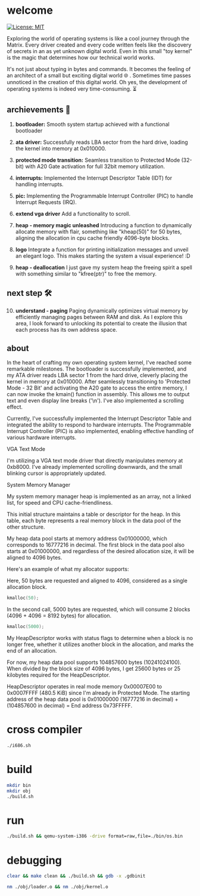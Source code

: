 # welcome

[![License: MIT](https://img.shields.io/badge/License-MIT-blue.svg)](https://opensource.org/licenses/MIT)

Exploring the world of operating systems is like a cool journey through the Matrix. Every driver created and every code written feels like the discovery of secrets in an as yet unknown digital world. Even in this small "toy kernel" is the magic that determines how our technical world works.

It's not just about typing in bytes and commands. It becomes the feeling of an architect of a small but exciting digital world 🌐 . Sometimes time passes unnoticed in the creation of this digital world. Oh yes, the development of operating systems is indeed very time-consuming. ⏳

## archievements 🚀

1. **bootloader:**
   Smooth system startup achieved with a functional bootloader

2. **ata driver:**
   Successfully reads LBA sector from the hard drive, loading the kernel into memory at 0x010000.

3. **protected mode transition:**
   Seamless transition to Protected Mode (32-bit) with A20 Gate activation for full 32bit memory utilization.

4. **interrupts:**
   Implemented the Interrupt Descriptor Table (IDT) for handling interrupts.

5. **pic:**
   Implementing the Programmable Interrupt Controller (PIC) to handle Interrupt Requests (IRQ).

6. **extend vga driver**
   Add a functionality to scroll.

7. **heap - memory magic unleashed**
   Introducing a function to dynamically allocate memory with flair, something like "kheap(50)" for 50 bytes, aligning the allocation in cpu cache friendly 4096-byte blocks.

8. **logo**
   Integrate a function for printing initialization messages and unveil an elegant logo. This makes starting the system a visual experience! :D

9. **heap - deallocation**
   I just gave my system heap the freeing spirit a spell with something similar to "kfree(ptr)" to free the memory.

## next step 🛠️

10. **understand - paging**
   Paging dynamically optimizes virtual memory by efficiently managing pages between RAM and disk. As I explore this area, I look forward to unlocking its potential to create the illusion that each process has its own address space.

## about

In the heart of crafting my own operating system kernel, I've reached some remarkable milestones. The bootloader is successfully implemented, and my ATA driver reads LBA sector 1 from the hard drive, cleverly placing the kernel in memory at 0x010000. After seamlessly transitioning to 'Protected Mode - 32 Bit' and activating the A20 gate to access the entire memory, I can now invoke the kmain() function in assembly. This allows me to output text and even display line breaks ('\n'). I've also implemented a scrolling effect.

Currently, I've successfully implemented the Interrupt Descriptor Table and integrated the ability to respond to hardware interrupts. The Programmable Interrupt Controller (PIC) is also implemented, enabling effective handling of various hardware interrupts.

VGA Text Mode

I'm utilizing a VGA text mode driver that directly manipulates memory at 0xb8000. I've already implemented scrolling downwards, and the small blinking cursor is appropriately updated.

System Memory Manager

My system memory manager heap is implemented as an array, not a linked list, for speed and CPU cache-friendliness.

This initial structure maintains a table or descriptor for the heap. In this table, each byte represents a real memory block in the data pool of the other structure.

My heap data pool starts at memory address 0x01000000, which corresponds to 16777216 in decimal. The first block in the data pool also starts at 0x01000000, and regardless of the desired allocation size, it will be aligned to 4096 bytes.

Here's an example of what my allocator supports:

Here, 50 bytes are requested and aligned to 4096, considered as a single allocation block.

```c
kmalloc(50);
```

In the second call, 5000 bytes are requested, which will consume 2 blocks (4096 + 4096 = 8192 bytes) for allocation.

```c
kmalloc(5000);
```

My HeapDescriptor works with status flags to determine when a block is no longer free, whether it utilizes another block in the allocation, and marks the end of an allocation.

For now, my heap data pool supports 104857600 bytes (10241024100). When divided by the block size of 4096 bytes, I get 25600 bytes or 25 kilobytes required for the HeapDescriptor.

HeapDescriptor operates in real mode memory 0x00007E00 to 0x0007FFFF (480.5 KiB) since I'm already in Protected Mode. The starting address of the heap data pool is 0x01000000 (16777216 in decimal) + (104857600 in decimal) = End address 0x73FFFFF.

# cross compiler

```bash
./i686.sh
```

# build

```bash
mkdir bin
mkdir obj
./build.sh
```

# run

```bash
./build.sh && qemu-system-i386 -drive format=raw,file=./bin/os.bin
```

# debugging

```bash
clear && make clean && ./build.sh && gdb -x .gdbinit
``````

```bash
nm ./obj/loader.o && nm ./obj/kernel.o
```